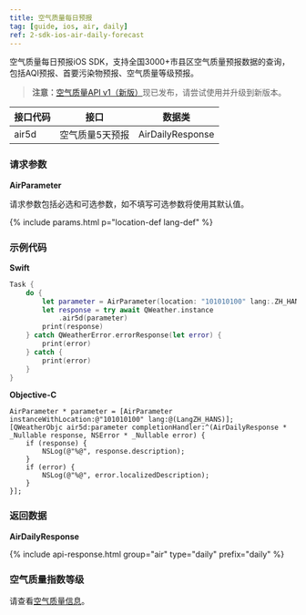 ```yaml
---
title: 空气质量每日预报
tag: [guide, ios, air, daily]
ref: 2-sdk-ios-air-daily-forecast
---
```


空气质量每日预报iOS SDK，支持全国3000+市县区空气质量预报数据的查询，包括AQI预报、首要污染物预报、空气质量等级预报。

> **注意：**[空气质量API v1（新版）](/docs/api/air-quality/)现已发布，请尝试使用并升级到新版本。

| 接口代码 | 接口                         | 数据类       |
| --------------- | ------------------- | ------------ |
| air5d | 空气质量5天预报   | AirDailyResponse |

### 请求参数

**AirParameter**

请求参数包括必选和可选参数，如不填写可选参数将使用其默认值。

{% include params.html p="location-def lang-def" %}

### 示例代码

**Swift**

```swift
Task {
    do {
        let parameter = AirParameter(location: "101010100" lang:.ZH_HANS)
        let response = try await QWeather.instance
            .air5d(parameter)
        print(response)
    } catch QWeatherError.errorResponse(let error) {
        print(error)
    } catch {
        print(error)
    }
}
```

**Objective-C**

```objc
AirParameter * parameter = [AirParameter instanceWithLocation:@"101010100" lang:@(LangZH_HANS)];
[QWeatherObjc air5d:parameter completionHandler:^(AirDailyResponse * _Nullable response, NSError * _Nullable error) {
    if (response) {
        NSLog(@"%@", response.description);
    }
    if (error) {
        NSLog(@"%@", error.localizedDescription);
    }
}];
```

### 返回数据

**AirDailyResponse**

{% include api-response.html group="air" type="daily" prefix="daily"  %}

### 空气质量指数等级

请查看[空气质量信息](/docs/resource/air-info/)。